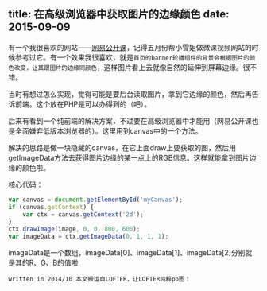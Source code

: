 title: 在高级浏览器中获取图片的边缘颜色
date: 2015-09-09
---

有一个我很喜欢的网站——[网易公开课](http://open.163.com)，记得五月份帮小雪姐做微课视频网站的时候参考过它。有一个效果我很喜欢，就是`首页的banner轮播组件的背景会根据图片的颜色改变，让其跟图片的边缘同颜色`，这样图片看上去就像自然的延伸到屏幕边缘。很不错。

当时有想过怎么实现，觉得可能是要后台读取图片，拿到它边缘的颜色，然后再告诉前端。这个放在PHP是可以办得到的（吧）。

后来有看到一个纯前端的解决方案，不过要在高级浏览器中才能用（网易公开课也是全面嫌弃低版本浏览器的）。这里用到canvas中的一个方法。

<!-- more -->

解决的思路是做一块隐藏的canvas，在它上面draw上要获取的图，然后用getImageData方法去获得图片边缘的某一点上的RGB信息。这样就能拿到图片边缘的颜色啦。

核心代码：
```javascript
var canvas = document.getElementById('myCanvas');
if (canvas.getContext) {
	var ctx = canvas.getContext('2d');
}
ctx.drawImage(image, 0, 0, 800, 600);
var imageData = ctx.getImageData(0, 1, 1, 1);
```
imageData是一个数组，imageData[0]、imageData[1]、imageData[2]分别就是其的R、G、B的值啦

`written in 2014/10 本文搬运自LOFTER，让LOFTER纯粹po图！ `